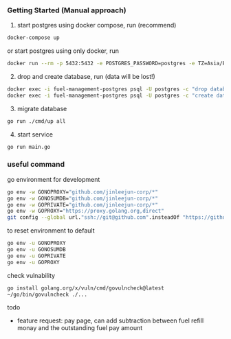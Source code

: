 ### Getting Started (Manual approach)

1. start postgres using docker compose, run (recommend)
```sh
docker-compose up
```
or start postgres using only docker, run
```sh
docker run --rm -p 5432:5432 -e POSTGRES_PASSWORD=postgres -e TZ=Asia/Bangkok --name postgres postgres:16-alpine
```

2. drop and create database, run (data will be lost!)
```sh
docker exec -i fuel-management-postgres psql -U postgres -c "drop database if exists fuel"
docker exec -i fuel-management-postgres psql -U postgres -c "create database fuel"
```

3. migrate database
```sh
go run ./cmd/up all
```

4. start service
```sh
go run main.go
```

### useful command

go environment for development
```sh
go env -w GONOPROXY="github.com/jinleejun-corp/*"
go env -w GONOSUMDB="github.com/jinleejun-corp/*"
go env -w GOPRIVATE="github.com/jinleejun-corp/*"
go env -w GOPROXY="https://proxy.golang.org,direct"
git config --global url."ssh://git@github.com".insteadOf "https://github.com"
```

to reset environment to default
```sh
go env -u GONOPROXY
go env -u GONOSUMDB
go env -u GOPRIVATE
go env -u GOPROXY
```

check vulnability
```sh
go install golang.org/x/vuln/cmd/govulncheck@latest
~/go/bin/govulncheck ./...
```

todo
- feature request: pay page, can add subtraction between fuel refill monay and the outstanding fuel pay amount